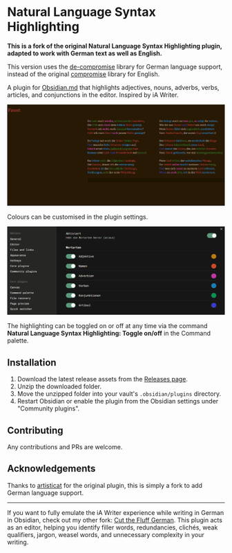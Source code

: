 # Natural Language Syntax Highlighting

**This is a fork of the original Natural Language Syntax Highlighting plugin, adapted to work with German text as well as English.**

This version uses the [de-compromise](https://github.com/nlp-compromise/de-compromise) library for German language support, instead of the original [compromise](https://github.com/spencermountain/compromise) library for English.

A plugin for [Obsidian.md](https://obsidian.md/) that highlights adjectives, nouns, adverbs, verbs, articles, and conjunctions in the editor. Inspired by iA Writer.

![screenshot 1](img/nl-syntax-hl-german.png)

Colours can be customised in the plugin settings.

![screenshot 2](img/nl-syntax-hl-german2.png)

The highlighting can be toggled on or off at any time via the command **Natural Language Syntax Highlighting: Toggle on/off** in the Command palette.

## Installation

1. Download the latest release assets from the [Releases page](https://github.com/your-username/nl-syntax-highlighting/releases).
2. Unzip the downloaded folder.
3. Move the unzipped folder into your vault's `.obsidian/plugins` directory.
4. Restart Obsidian or enable the plugin from the Obsidian settings under "Community plugins".

## Contributing

Any contributions and PRs are welcome.

## Acknowledgements

Thanks to [artisticat](https://github.com/artisticat1) for the original plugin, this is simply
a fork to add German language support.

---

If you want to fully emulate the iA Writer experience while writing in German in Obsidian, check out my other fork: [Cut the Fluff German](https://github.com/n12k0/obsidian-cut-the-fluff-german). This plugin acts as an editor, helping you identify filler words, redundancies, clichés, weak qualifiers, jargon, weasel words, and unnecessary complexity in your writing.